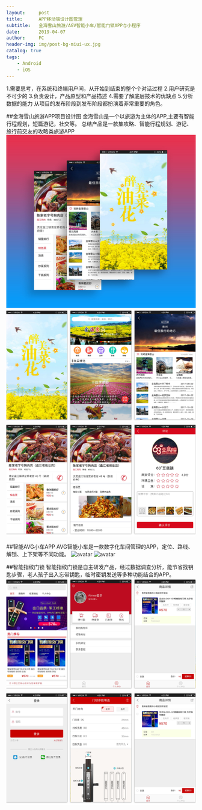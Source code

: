 ```yaml
---
layout:     post
title:      APP移动端设计图管理
subtitle:   金海雪山旅游/AGV智能小车/智能门锁APP与小程序
date:       2019-04-07
author:     FC
header-img: img/post-bg-miui-ux.jpg
catalog: true
tags:
    - Android
    - iOS
---
```


1.需要思考，在系统和终端用户间，从开始到结束的整个个对话过程
2.用户研究是不可少的
3.负责设计，产品原型和产品描述
4.需要了解底层技术的优缺点
5.分析数据的能力
从项目的发布阶段到发布阶段都扮演着非常重要的角色。

##金海雪山旅游APP项目设计图
    金海雪山是一个以旅游为主体的APP,主要有智能行程规划，短篇游记，社交等。
    总结产品是一款集攻略、智能行程规划、游记、旅行前交友的攻略类旅游APP
![avatar](/img/Jinhae-3.jpg)
![avatar](/img/Jinhae-1.png)
![avatar](/img/Jinhae-2.png)

##智能AVG小车APP
    AVG智能小车是一款数字化车间管理的APP，定位、路线、解锁、上下架等不同功能。
![avatar](/img/AGV-1.png)
![avatar](/img/AGV-2.png)

##智能指纹门锁
    智能指纹门锁是自主研发产品，经过数据调查分析，能节省找钥匙步骤，老人孩子出入忘带钥匙，临时密钥发送等多种功能结合的APP。
![avatar](/img/lgo-1.png)
![avatar](/img/lgo-2.png)
